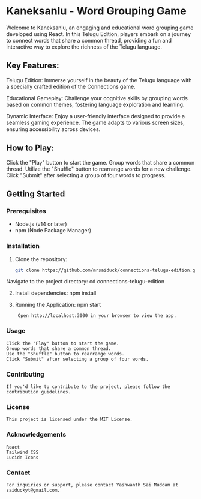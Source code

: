 # Kaneksanlu - Word Grouping Game

Welcome to Kaneksanlu, an engaging and educational word grouping game developed using React. In this Telugu Edition, players embark on a journey to connect words that share a common thread, providing a fun and interactive way to explore the richness of the Telugu language.

## Key Features:

Telugu Edition: Immerse yourself in the beauty of the Telugu language with a specially crafted edition of the Connections game.

Educational Gameplay: Challenge your cognitive skills by grouping words based on common themes, fostering language exploration and learning.

Dynamic Interface: Enjoy a user-friendly interface designed to provide a seamless gaming experience. The game adapts to various screen sizes, ensuring accessibility across devices.

## How to Play:

Click the "Play" button to start the game.
Group words that share a common thread.
Utilize the "Shuffle" button to rearrange words for a new challenge.
Click "Submit" after selecting a group of four words to progress.

## Getting Started

### Prerequisites

- Node.js (v14 or later)
- npm (Node Package Manager)

### Installation

1. Clone the repository:

   ```bash
   git clone https://github.com/mrsaiduck/connections-telugu-edition.git

Navigate to the project directory:
cd connections-telugu-edition

2. Install dependencies:
        npm install

3. Running the Application:
        npm start

        Open http://localhost:3000 in your browser to view the app.

### Usage
    Click the "Play" button to start the game.
    Group words that share a common thread.
    Use the "Shuffle" button to rearrange words.
    Click "Submit" after selecting a group of four words.

### Contributing
    If you'd like to contribute to the project, please follow the contribution guidelines.

### License
    This project is licensed under the MIT License.

### Acknowledgements
    React
    Tailwind CSS
    Lucide Icons

### Contact
    For inquiries or support, please contact Yashwanth Sai Muddam at saiduckyt@gmail.com.